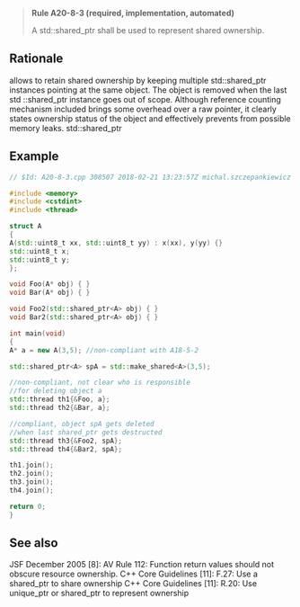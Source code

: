 > **Rule A20-8-3 (required, implementation, automated)**
>
> A std::shared_ptr shall be used to represent shared ownership.

## Rationale

allows to retain shared ownership by keeping multiple std::shared_ptr
instances pointing at the same object. The object is removed when the last std ::shared_ptr
instance goes out of scope. Although reference counting mechanism included brings
some overhead over a raw pointer, it clearly states ownership status of the object and
effectively prevents from possible memory leaks.
std::shared_ptr

## Example

```cpp
// $Id: A20-8-3.cpp 308507 2018-02-21 13:23:57Z michal.szczepankiewicz $

#include <memory>
#include <cstdint>
#include <thread>

struct A
{
A(std::uint8_t xx, std::uint8_t yy) : x(xx), y(yy) {}
std::uint8_t x;
std::uint8_t y;
};

void Foo(A* obj) { }
void Bar(A* obj) { }

void Foo2(std::shared_ptr<A> obj) { }
void Bar2(std::shared_ptr<A> obj) { }

int main(void)
{
A* a = new A(3,5); //non-compliant with A18-5-2

std::shared_ptr<A> spA = std::make_shared<A>(3,5);

//non-compliant, not clear who is responsible
//for deleting object a
std::thread th1{&Foo, a};
std::thread th2{&Bar, a};

//compliant, object spA gets deleted
//when last shared_ptr gets destructed
std::thread th3{&Foo2, spA};
std::thread th4{&Bar2, spA};

th1.join();
th2.join();
th3.join();
th4.join();

return 0;
}

```

## See also

JSF December 2005 [8]: AV Rule 112: Function return values should not
obscure resource ownership.
C++ Core Guidelines [11]: F.27: Use a shared_ptr<T> to share ownership
C++ Core Guidelines [11]: R.20: Use unique_ptr or shared_ptr to represent
ownership
